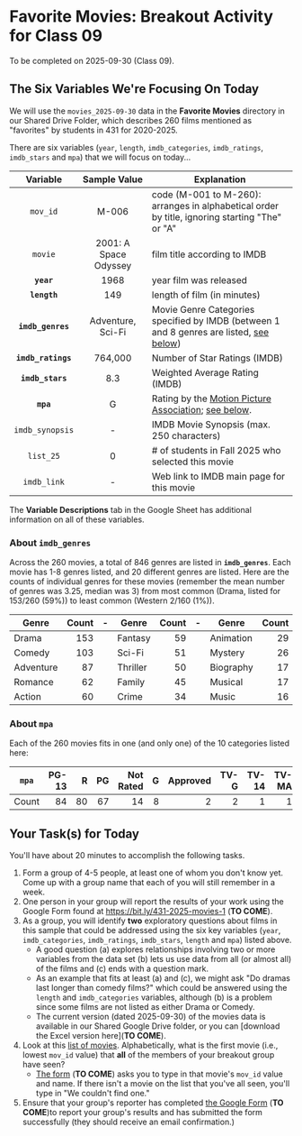 # Favorite Movies: Breakout Activity for Class 09

To be completed on 2025-09-30 (Class 09).

## The Six Variables We're Focusing On Today

We will use the `movies_2025-09-30` data in the **Favorite Movies** directory in our Shared Drive Folder, which describes 260 films mentioned as "favorites" by students in 431 for 2020-2025. 

There are six variables (`year`, `length`, `imdb_categories`, `imdb_ratings`, `imdb_stars` and `mpa`) that we will focus on today...

Variable | Sample Value | Explanation
:--------: | :------------: | ------------------------------------------------------------------------
`mov_id` | M-006 | code (M-001 to M-260): arranges in alphabetical order by title, ignoring starting "The" or "A"
`movie` | 2001: A Space Odyssey | film title according to IMDB
**`year`** | 1968 | year film was released
**`length`** | 149 | length of film (in minutes)
**`imdb_genres`** | Adventure, Sci-Fi | Movie Genre Categories specified by IMDB (between 1 and 8 genres are listed, [see below](#about-imdb_genres))
**`imdb_ratings`** | 764,000 | Number of Star Ratings (IMDB)
**`imdb_stars`** | 8.3 | Weighted Average Rating (IMDB)
**`mpa`** | G | Rating by the [Motion Picture Association](https://www.motionpictures.org/); [see below](#about-mpa).
`imdb_synopsis` | - | IMDB Movie Synopsis (max. 250 characters)
`list_25` | 0 | # of students in Fall 2025 who selected this movie
`imdb_link` | - | Web link to IMDB main page for this movie

The **Variable Descriptions** tab in the Google Sheet has additional information on all of these variables.

### About `imdb_genres`

Across the 260 movies, a total of 846 genres are listed in **`imdb_genres`**. Each movie has 1-8 genres listed, and 20 different genres are listed. Here are the counts of individual genres for these movies (remember the mean number of genres was 3.25, median was 3) from most common (Drama, listed for 153/260 (59%)) to least common (Western 2/160 (1%)).

Genre | Count | - | Genre | Count | - | Genre | Count | - | Genre | Count 
---------- | ---: | --- |  ---------- | ---: | --- | ---------- | ---: | --- | ---------- | ---:
Drama | 153 |  | Fantasy | 59 | | Animation | 29 | | Horror | 12
Comedy | 103 | | Sci-Fi | 51 | | Mystery | 26 | | War | 11
Adventure | 87 | | Thriller | 50 | | Biography | 17 | | History | 6
Romance | 62 | | Family | 45 | | Musical | 17 | | Sport | 6
Action | 60 | | Crime | 34 | | Music | 16 | | Western | 2

### About `mpa`

Each of the 260 movies fits in one (and only one) of the 10 categories listed here:

`mpa` | PG-13 | R | PG | Not Rated | G | Approved | TV-G | TV-14 | TV-MA | TV-PG 
:-----: | ----: | ----: | ----: | ----: | ----: | ----: | ----: | ----: | ----: | ----: | 
Count | 84 | 80 | 67 | 14 | 8 | 2 | 2 | 1 | 1 | 1

## Your Task(s) for Today

You'll have about 20 minutes to accomplish the following tasks.

1. Form a group of 4-5 people, at least one of whom you don't know yet. Come up with a group name that each of you will still remember in a week.
2. One person in your group will report the results of your work using the Google Form found at <https://bit.ly/431-2025-movies-1> (**TO COME**). 
3. As a group, you will identify **two** exploratory questions about films in this sample that could be addressed using the six key variables (`year`, `imdb_categories`, `imdb_ratings`, `imdb_stars`, `length` and `mpa`) listed above.
    - A good question (a) explores relationships involving two or more variables from the data set (b) lets us use data from all (or almost all) of the films and (c) ends with a question mark.
    - As an example that fits at least (a) and (c), we might ask "Do dramas last longer than comedy films?" which could be answered using the `length` and `imdb_categories` variables, although (b) is a problem since some films are not listed as either Drama or Comedy.
    - The current version (dated 2025-09-30) of the movies data is available in our Shared Google Drive folder, or you can [download the Excel version here](**TO COME**).
4. Look at this [list of movies](movies_260.md). Alphabetically, what is the first movie (i.e., lowest `mov_id` value) that **all** of the members of your breakout group have seen? 
    - [The form](https://bit.ly/431-2025-movies-1) (**TO COME**) asks you to type in that movie's `mov_id` value and name. If there isn't a movie on the list that you've all seen, you'll type in "We couldn't find one."
5. Ensure that your group's reporter has completed [the Google Form](https://bit.ly/431-2025-movies-1) (**TO COME**)to report your group's results and has submitted the form successfully (they should receive an email confirmation.)
